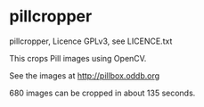 pillcropper
===========

pillcropper, Licence GPLv3, see LICENCE.txt

This crops Pill images using OpenCV.

See the images at http://pillbox.oddb.org

680 images can be cropped in about 135 seconds.
